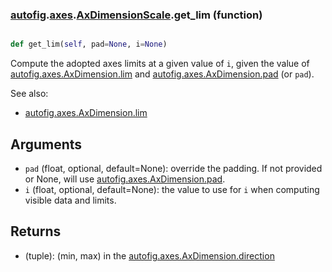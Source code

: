 ### [autofig](autofig.md).[axes](autofig.axes.md).[AxDimensionScale](autofig.axes.AxDimensionScale.md).get_lim (function)


```py

def get_lim(self, pad=None, i=None)

```



Compute the adopted axes limits at a given value of `i`, given the
value of [autofig.axes.AxDimension.lim](autofig.axes.AxDimension.lim.md) and [autofig.axes.AxDimension.pad](autofig.axes.AxDimension.pad.md)
(or `pad`).

See also:

* [autofig.axes.AxDimension.lim](autofig.axes.AxDimension.lim.md)

Arguments
-----------
* `pad` (float, optional, default=None): override the padding.  If not
    provided or None, will use [autofig.axes.AxDimension.pad](autofig.axes.AxDimension.pad.md).
* `i` (float, optional, default=None): the value to use for `i` when
    computing visible data and limits.

Returns
--------
* (tuple): (min, max) in the [autofig.axes.AxDimension.direction](autofig.axes.AxDimension.direction.md)

